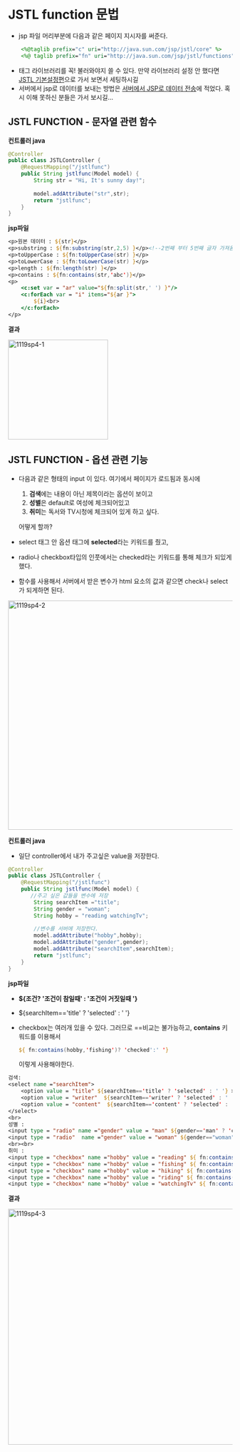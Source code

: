 # JSTL function 문법

- jsp 파일 머리부분에 다음과 같은 페이지 지시자를 써준다.

```jsp
    <%@taglib prefix="c" uri="http://java.sun.com/jsp/jstl/core" %>
    <%@ taglib prefix="fn" uri="http://java.sun.com/jsp/jstl/functions" %>
```

- 태그 라이브러리를 꼭! 불러와야지 쓸 수 있다. 만약 라이브러리 설정 안 했다면 [JSTL 기본설정편](http://yejip.com/web/2020-11-19-jstl1기본설정/)으로 가서 보면서 세팅하시길
- 서버에서 jsp로 데이터를 보내는 방법은 [서버에서 JSP로 데이터 전송](http://yejip.com/web/2020-11-12-spring4/)에 적었다. 혹시 이해 못하신 분들은 가서 보시길…

## **JSTL FUNCTION - 문자열 관련 함수**

**컨트롤러 java**

```java
@Controller
public class JSTLController {
    @RequestMapping("/jstlfunc")
    public String jstlfunc(Model model) {
        String str = "Hi, It's sunny day!";
        
        model.addAttribute("str",str);
        return "jstlfunc";
    }
}
```

**jsp파일**

```jsp
<p>원본 데이터 : ${str}</p>
<p>substring : ${fn:substring(str,2,5) }</p><!--2번째 부터 5번째 글자 가져옴-->
<p>toUpperCase : ${fn:toUpperCase(str) }</p>
<p>toLowerCase : ${fn:toLowerCase(str) }</p>
<p>length : ${fn:length(str) }</p>
<p>contains : ${fn:contains(str,'abc')}</p>
<p>
    <c:set var = "ar" value="${fn:split(str,' ') }"/>
    <c:forEach var = "i" items="${ar }">
        ${i}<br>
    </c:forEach>
</p>
```

**결과**

<img width="224" alt="1119sp4-1" src="https://user-images.githubusercontent.com/37058233/99906317-cbb4fb00-2d19-11eb-9780-1ce7b8609f0b.PNG">

## **JSTL FUNCTION - 옵션 관련 기능**

- 다음과 같은 형태의 input 이 있다. 여기에서 페이지가 로드됨과 동시에 

  1. **검색**에는 내용이 아닌 제목이라는 옵션이 보이고
  2. **성별**은 default로 여성에 체크되어있고
  3. **취미**는 독서와 TV시청에 체크되어 있게 하고 싶다.

  어떻게 할까?
  
- select  태그 안 옵션 태그에 **selected**라는 키워드를 줬고,

- radio나 checkbox타입의 인풋에서는 checked라는 키워드를 통해 체크가 되있게 했다.

- 함수를 사용해서 서버에서 받은 변수가 html 요소의 값과 같으면 check나 select가 되게하면 된다.

<img width="514" alt="1119sp4-2" src="https://user-images.githubusercontent.com/37058233/99906397-41b96200-2d1a-11eb-90df-a35b174beefe.PNG">

**컨트롤러 java**

- 일단 controller에서 내가 주고싶은 value을 저장한다. 

```java
@Controller
public class JSTLController {
    @RequestMapping("/jstlfunc")
    public String jstlfunc(Model model) {
       //주고 싶은 값들을 변수에 저장
        String searchItem ="title";
        String gender = "woman";
        String hobby = "reading watchingTv";
        
        //변수를 서버에 저장한다.
        model.addAttribute("hobby",hobby);
        model.addAttribute("gender",gender);
        model.addAttribute("searchItem",searchItem);
        return "jstlfunc";
    }
}
```

**jsp파일**

- **${조건? '조건이 참일때' : '조건이 거짓일때 '}**

- ${searchItem=='title' ? 'selected' : ' '}

- checkbox는 여러개 있을 수 있다. 그러므로 ==비교는 불가능하고, **contains** 키워드를 이용해서

  ```jsp
  ${ fn:contains(hobby,'fishing')? 'checked':' '}
  ```

  이렇게 사용해야한다.

```jsp
검색:
<select name ="searchItem">
    <option value = "title" ${searchItem=='title' ? 'selected' : ' '} >제목</option>
    <option value = "writer"  ${searchItem=='writer' ? 'selected' : ' '}>글쓴이</option>
    <option value = "content"  ${searchItem=='content' ? 'selected' : ' '}>내용</option>
</select>
<br>
성별 :
<input type = "radio" name ="gender" value = "man" ${gender=='man' ? 'checked':' '}> 남성
<input type = "radio"  name ="gender" value = "woman" ${gender=="woman" ? 'checked':' ' }> 여성
<br><br>
취미 :
<input type = "checkbox" name ="hobby" value = "reading" ${ fn:contains(hobby,'reading')? 'checked':' '}>독서
<input type = "checkbox" name ="hobby" value = "fishing" ${ fn:contains(hobby,'fishing')? 'checked':' '}>낚시
<input type = "checkbox" name ="hobby" value = "hiking" ${ fn:contains(hobby,'hiking')? 'checked':' '}>등산
<input type = "checkbox" name ="hobby" value = "riding" ${ fn:contains(hobby,'riding')? 'checked':' '}>라이딩
<input type = "checkbox" name ="hobby" value = "watchingTv" ${ fn:contains(hobby,'watchingTv')? 'checked':' '}>TV 시청

```

**결과**

<img width="529" alt="1119sp4-3" src="https://user-images.githubusercontent.com/37058233/99906705-e5efd880-2d1b-11eb-921a-6490fa6d6947.PNG">